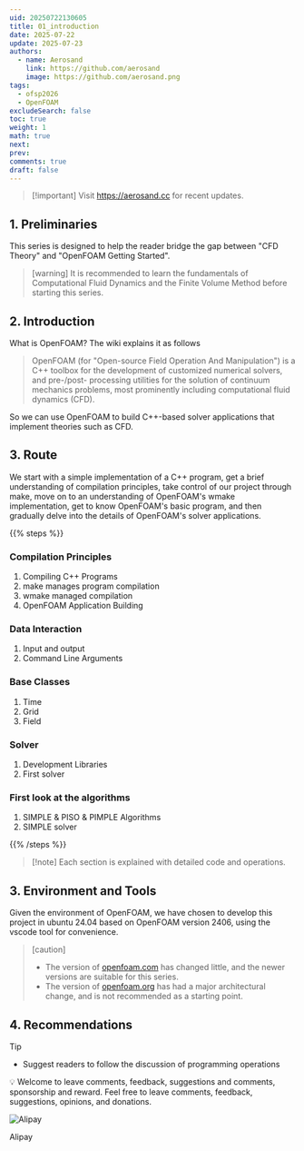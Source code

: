 ```yaml
---
uid: 20250722130605
title: 01_introduction
date: 2025-07-22
update: 2025-07-23
authors:
  - name: Aerosand
    link: https://github.com/aerosand
    image: https://github.com/aerosand.png
tags:
  - ofsp2026
  - OpenFOAM
excludeSearch: false
toc: true
weight: 1
math: true
next: 
prev: 
comments: true
draft: false
---
```


> [!important] Visit https://aerosand.cc for recent updates.
> 

## 1. Preliminaries

 This series is designed to help the reader bridge the gap between "CFD Theory" and "OpenFOAM Getting Started".

> [warning] It is recommended to learn the fundamentals of Computational Fluid Dynamics and the Finite Volume Method before starting this series.
> 

## 2. Introduction

 What is OpenFOAM? The wiki explains it as follows

> OpenFOAM (for "Open-source Field Operation And Manipulation") is a C++ toolbox for the development of customized numerical solvers, and pre-/post- processing utilities for the solution of continuum mechanics problems, most prominently including computational fluid dynamics (CFD).
> 

 So we can use OpenFOAM to build C++-based solver applications that implement theories such as CFD.

## 3. Route

 We start with a simple implementation of a C++ program, get a brief understanding of compilation principles, take control of our project through make, move on to an understanding of OpenFOAM's wmake implementation, get to know OpenFOAM's basic program, and then gradually delve into the details of OpenFOAM's solver applications.

 {{% steps %}}

### Compilation Principles

1.  Compiling C++ Programs
2.  make manages program compilation
3.  wmake managed compilation
4.  OpenFOAM Application Building

### Data Interaction

1.  Input and output
2.  Command Line Arguments

### Base Classes

1.  Time
2.  Grid
3.  Field

### Solver

1.  Development Libraries
2.  First solver

### First look at the algorithms

1.  SIMPLE & PISO & PIMPLE Algorithms
2.  SIMPLE solver

 {{% /steps %}}

> [!note] Each section is explained with detailed code and operations.
> 

## 3. Environment and Tools

 Given the environment of OpenFOAM, we have chosen to develop this project in ubuntu 24.04 based on OpenFOAM version 2406, using the vscode tool for convenience.

> [caution]
> 
> - The version of [openfoam.com](http://openfoam.com/) has changed little, and the newer versions are suitable for this series.
> - The version of [openfoam.org](http://openfoam.org/) has had a major architectural change, and is not recommended as a starting point.

## 4. Recommendations

> [!tip]
> 
> - Suggest readers to follow the discussion of programming operations

<aside>
💡  Welcome to leave comments, feedback, suggestions and comments, sponsorship and reward. Feel free to leave comments, feedback, suggestions, opinions, and donations.

</aside>

![ Alipay](attachment:3be6af9a-4829-4dfd-997e-641dfd055ba9:alipay.jpg)

 Alipay